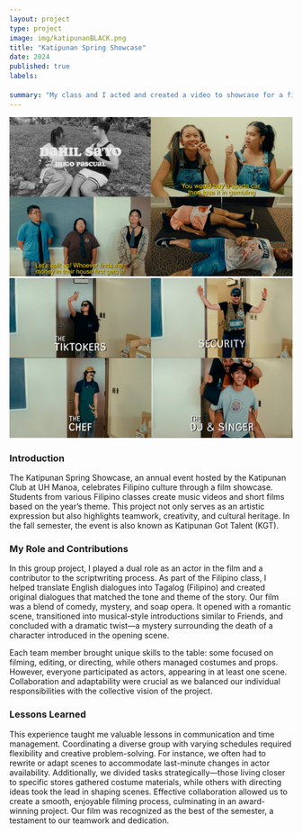 ```yaml
---
layout: project
type: project
image: img/katipunanBLACK.png
title: "Katipunan Spring Showcase"
date: 2024
published: true
labels:

summary: "My class and I acted and created a video to showcase for a film festival"
---
```


<div class="text-center p-4">
<img width="600px" src="../img/dagat1.png" class="img-thumbnail">
<img width="600px" src="../img/dagat2.png" class="img-thumbnail">
</div>

### Introduction
The Katipunan Spring Showcase, an annual event hosted by the Katipunan Club at UH Manoa, celebrates Filipino culture through a film showcase. Students from various Filipino classes create music videos and short films based on the year’s theme. This project not only serves as an artistic expression but also highlights teamwork, creativity, and cultural heritage. In the fall semester, the event is also known as Katipunan Got Talent (KGT).

### My Role and Contributions

In this group project, I played a dual role as an actor in the film and a contributor to the scriptwriting process. As part of the Filipino class, I helped translate English dialogues into Tagalog (Filipino) and created original dialogues that matched the tone and theme of the story. Our film was a blend of comedy, mystery, and soap opera. It opened with a romantic scene, transitioned into musical-style introductions similar to Friends, and concluded with a dramatic twist—a mystery surrounding the death of a character introduced in the opening scene.

Each team member brought unique skills to the table: some focused on filming, editing, or directing, while others managed costumes and props. However, everyone participated as actors, appearing in at least one scene. Collaboration and adaptability were crucial as we balanced our individual responsibilities with the collective vision of the project.

### Lessons Learned
This experience taught me valuable lessons in communication and time management. Coordinating a diverse group with varying schedules required flexibility and creative problem-solving. For instance, we often had to rewrite or adapt scenes to accommodate last-minute changes in actor availability. Additionally, we divided tasks strategically—those living closer to specific stores gathered costume materials, while others with directing ideas took the lead in shaping scenes.
Effective collaboration allowed us to create a smooth, enjoyable filming process, culminating in an award-winning project. Our film was recognized as the best of the semester, a testament to our teamwork and dedication.

